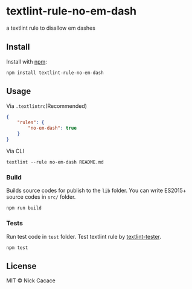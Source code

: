 # textlint-rule-no-em-dash

a textlint rule to disallow em dashes

## Install

Install with [npm](https://www.npmjs.com/):

    npm install textlint-rule-no-em-dash

## Usage

Via `.textlintrc`(Recommended)

```json
{
    "rules": {
        "no-em-dash": true
    }
}
```

Via CLI

```
textlint --rule no-em-dash README.md
```

### Build

Builds source codes for publish to the `lib` folder.
You can write ES2015+ source codes in `src/` folder.

    npm run build

### Tests

Run test code in `test` folder.
Test textlint rule by [textlint-tester](https://github.com/textlint/textlint-tester).

    npm test

## License

MIT © Nick Cacace
